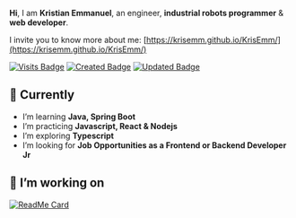 **Hi**, I am **Kristian Emmanuel**, an engineer, **industrial robots programmer** & **web developer**.

I invite you to know more about me:
[https://krisemm.github.io/KrisEmm/](https://krisemm.github.io/KrisEmm/)


[![Visits Badge](https://badges.pufler.dev/visits/KrisEmm/KrisEmm)](https://badges.pufler.dev)
[![Created Badge](https://badges.pufler.dev/created/KrisEmm/KrisEmm)](https://badges.pufler.dev)
[![Updated Badge](https://badges.pufler.dev/updated/KrisEmm/KrisEmm)](https://badges.pufler.dev)


## :pushpin: **Currently**

- I’m learning **Java, Spring Boot**
- I’m practicing **Javascript, React & Nodejs**
- I’m exploring **Typescript**
- I’m looking for **Job Opportunities as a Frontend or Backend Developer Jr**

## :construction: **I’m working on**
[![ReadMe Card](https://github-readme-stats.vercel.app/api/pin/?username=KrisEmm&repo=KrisEmm)](https://github.com/KrisEmm/KrisEmm)
